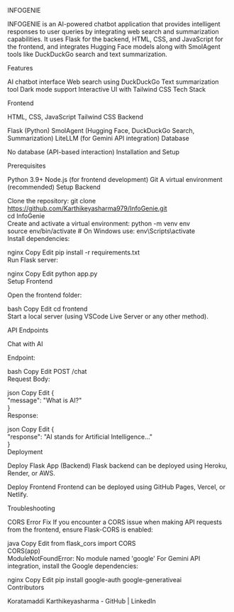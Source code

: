 INFOGENIE

INFOGENIE is an AI-powered chatbot application that provides intelligent responses to user queries by integrating web search and summarization capabilities. It uses Flask for the backend, HTML, CSS, and JavaScript for the frontend, and integrates Hugging Face models along with SmolAgent tools like DuckDuckGo search and text summarization.

Features

AI chatbot interface
Web search using DuckDuckGo
Text summarization tool
Dark mode support
Interactive UI with Tailwind CSS
Tech Stack

Frontend

HTML, CSS, JavaScript
Tailwind CSS
Backend

Flask (Python)
SmolAgent (Hugging Face, DuckDuckGo Search, Summarization)
LiteLLM (for Gemini API integration)
Database

No database (API-based interaction)
Installation and Setup

Prerequisites

Python 3.9+
Node.js (for frontend development)
Git
A virtual environment (recommended)
Setup Backend

Clone the repository:
git clone https://github.com/Karthikeyasharma979/InfoGenie.git  
cd InfoGenie  
Create and activate a virtual environment:
python -m venv env  
source env/bin/activate  # On Windows use: env\Scripts\activate  
Install dependencies:

nginx
Copy
Edit
pip install -r requirements.txt  
Run Flask server:

nginx
Copy
Edit
python app.py  
Setup Frontend

Open the frontend folder:

bash
Copy
Edit
cd frontend  
Start a local server (using VSCode Live Server or any other method).

API Endpoints

Chat with AI

Endpoint:

bash
Copy
Edit
POST /chat  
Request Body:

json
Copy
Edit
{  
  "message": "What is AI?"  
}  
Response:

json
Copy
Edit
{  
  "response": "AI stands for Artificial Intelligence..."  
}  
Deployment

Deploy Flask App (Backend)
Flask backend can be deployed using Heroku, Render, or AWS.

Deploy Frontend
Frontend can be deployed using GitHub Pages, Vercel, or Netlify.

Troubleshooting

CORS Error Fix
If you encounter a CORS issue when making API requests from the frontend, ensure Flask-CORS is enabled:

java
Copy
Edit
from flask_cors import CORS  
CORS(app)  
ModuleNotFoundError: No module named 'google'
For Gemini API integration, install the Google dependencies:

nginx
Copy
Edit
pip install google-auth google-generativeai  
Contributors

Koratamaddi Karthikeyasharma - GitHub | LinkedIn
